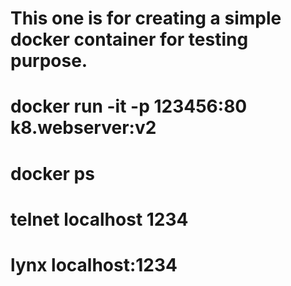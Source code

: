 # This one is for creating a simple docker container for testing purpose.
# docker run -it -p 123456:80  k8.webserver:v2
# docker ps
#  telnet localhost 1234
#  lynx localhost:1234
